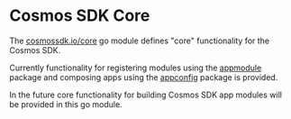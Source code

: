 # Cosmos SDK Core

The [cosmossdk.io/core](https://pkg.go.dev/cosmossdk.io/core) go module defines
"core" functionality for the Cosmos SDK.

Currently functionality for registering modules using the [appmodule](https://pkg.go.dev/cosmossdk.io/core/appmodule) 
package and composing apps using the [appconfig](https://pkg.go.dev/cosmossdk.io/core/appconfig)
package is provided.

In the future core functionality for building Cosmos SDK app modules will be
provided in this go module.